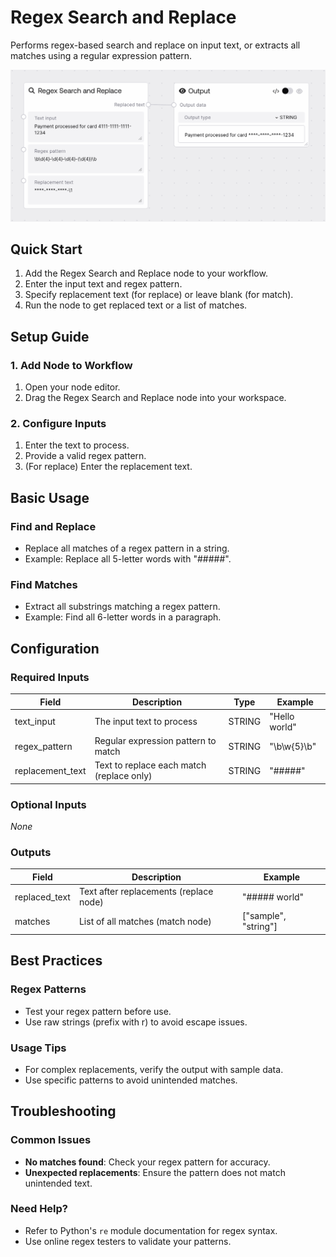 # Regex Search and Replace

Performs regex-based search and replace on input text, or extracts all matches using a regular expression pattern.

<img src="/images/nodes/utilities/regex-search-and-replace.png" alt="Regex Search and Replace" class="rounded-lg">

## Quick Start

1. Add the Regex Search and Replace node to your workflow.
2. Enter the input text and regex pattern.
3. Specify replacement text (for replace) or leave blank (for match).
4. Run the node to get replaced text or a list of matches.

## Setup Guide

### 1. Add Node to Workflow
1. Open your node editor.
2. Drag the Regex Search and Replace node into your workspace.

### 2. Configure Inputs
1. Enter the text to process.
2. Provide a valid regex pattern.
3. (For replace) Enter the replacement text.

## Basic Usage

### Find and Replace
* Replace all matches of a regex pattern in a string.
* Example: Replace all 5-letter words with "#####".

### Find Matches
* Extract all substrings matching a regex pattern.
* Example: Find all 6-letter words in a paragraph.

## Configuration

### Required Inputs
| Field           | Description                                 | Type   | Example                |
|-----------------|---------------------------------------------|--------|------------------------|
| text_input      | The input text to process                   | STRING | "Hello world"         |
| regex_pattern   | Regular expression pattern to match         | STRING | "\\b\\w{5}\\b"         |
| replacement_text| Text to replace each match (replace only)   | STRING | "#####"                |

### Optional Inputs
*None*

### Outputs
| Field         | Description                                 | Example                      |
|---------------|---------------------------------------------|------------------------------|
| replaced_text | Text after replacements (replace node)      | "##### world"                |
| matches       | List of all matches (match node)            | ["sample", "string"]         |

## Best Practices

### Regex Patterns
* Test your regex pattern before use.
* Use raw strings (prefix with r) to avoid escape issues.

### Usage Tips
* For complex replacements, verify the output with sample data.
* Use specific patterns to avoid unintended matches.

## Troubleshooting

### Common Issues
* **No matches found**: Check your regex pattern for accuracy.
* **Unexpected replacements**: Ensure the pattern does not match unintended text.

### Need Help?
* Refer to Python's `re` module documentation for regex syntax.
* Use online regex testers to validate your patterns.
